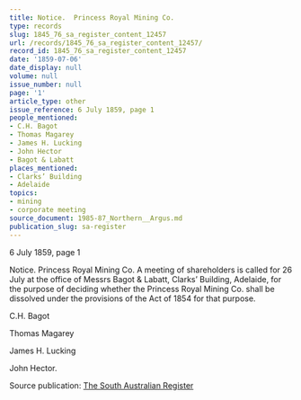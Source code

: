 ```yaml
---
title: Notice.  Princess Royal Mining Co.
type: records
slug: 1845_76_sa_register_content_12457
url: /records/1845_76_sa_register_content_12457/
record_id: 1845_76_sa_register_content_12457
date: '1859-07-06'
date_display: null
volume: null
issue_number: null
page: '1'
article_type: other
issue_reference: 6 July 1859, page 1
people_mentioned:
- C.H. Bagot
- Thomas Magarey
- James H. Lucking
- John Hector
- Bagot & Labatt
places_mentioned:
- Clarks’ Building
- Adelaide
topics:
- mining
- corporate meeting
source_document: 1985-87_Northern__Argus.md
publication_slug: sa-register
---
```


6 July 1859, page 1

Notice.  Princess Royal Mining Co.  A meeting of shareholders is called for 26 July at the office of Messrs Bagot & Labatt, Clarks’ Building, Adelaide, for the purpose of deciding whether the Princess Royal Mining Co. shall be dissolved under the provisions of the Act of 1854 for that purpose.

C.H. Bagot

Thomas Magarey

James H. Lucking

John Hector.

Source publication: [The South Australian Register](/publications/sa-register/)
